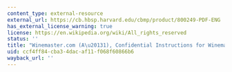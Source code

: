 ```yaml
---
content_type: external-resource
external_url: https://cb.hbsp.harvard.edu/cbmp/product/800249-PDF-ENG
has_external_license_warning: true
license: https://en.wikipedia.org/wiki/All_rights_reserved
status: ''
title: "Winemaster.com (A\u20131), Confidential Instructions for Winemaster"
uid: ccf4ff84-cba3-4dac-af11-f068f60866b6
wayback_url: ''
---
```

